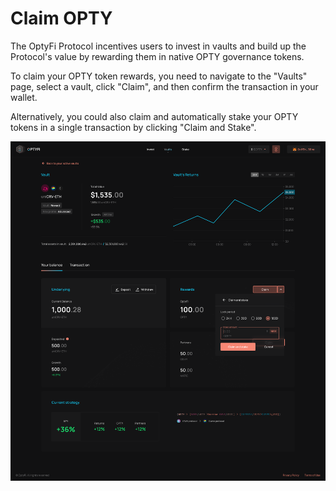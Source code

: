 # Claim OPTY

The OptyFi Protocol incentives users to invest in vaults and build up the Protocol's value by rewarding them in native OPTY governance tokens.

To claim your OPTY token rewards, you need to navigate to the "Vaults" page, select a vault, click "Claim", and then confirm the transaction in your wallet.

Alternatively, you could also claim and automatically stake your OPTY tokens in a single transaction by clicking "Claim and Stake".

![You can claim and stake OPTY token rewards from your vaults.](../../.gitbook/assets/claim-and-stake.svg)

